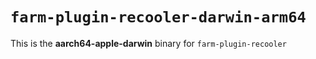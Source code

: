 # `farm-plugin-recooler-darwin-arm64`

This is the **aarch64-apple-darwin** binary for `farm-plugin-recooler`
